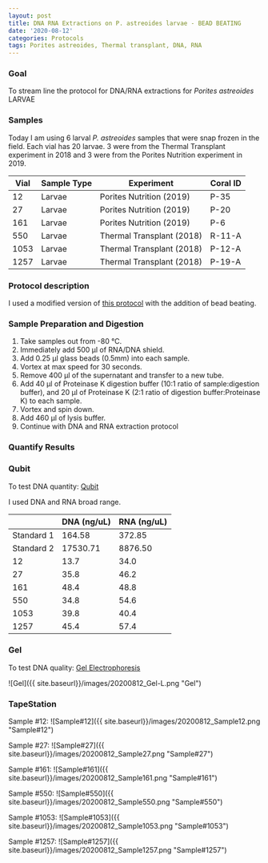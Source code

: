 ```yaml
---
layout: post
title: DNA RNA Extractions on P. astreoides larvae - BEAD BEATING
date: '2020-08-12'
categories: Protocols
tags: Porites astreoides, Thermal transplant, DNA, RNA
---
```



### Goal
To stream line the protocol for DNA/RNA extractions for *Porites astreoides* LARVAE

### Samples

Today I am using 6 larval *P. astreoides* samples that were snap frozen in the field. Each vial has 20 larvae. 3 were from the Thermal Transplant experiment in 2018 and 3 were from the Porites Nutrition experiment in 2019.

| Vial 	| Sample Type 	| Experiment                	| Coral ID 	|
|------	|-------------	|---------------------------	|----------	|
| 12   	| Larvae      	| Porites Nutrition (2019)  	| P-35     	|
| 27   	| Larvae      	| Porites Nutrition (2019)  	| P-20     	|
| 161  	| Larvae      	| Porites Nutrition (2019)  	| P-6      	|
| 550  	| Larvae      	| Thermal Transplant (2018) 	| R-11-A   	|
| 1053 	| Larvae      	| Thermal Transplant (2018) 	| P-12-A   	|
| 1257 	| Larvae      	| Thermal Transplant (2018) 	| P-19-A   	|

### Protocol description
I used a modified version of [this protocol](https://kevinhwong1.github.io/KevinHWong_Notebook/DNA-RNA-extractions-Porites-Thermal-Transplant-Larvae-BATCH-1/) with the addition of bead beating.

### Sample Preparation and Digestion
1. Take samples out from -80 &deg;C.
2. Immediately add 500 μl of RNA/DNA shield.
3. Add 0.25 μl glass beads (0.5mm) into each sample.
4. Vortex at max speed for 30 seconds.
5. Remove 400 μl of the supernatant and transfer to a new tube.
6. Add 40 μl of Proteinase K digestion buffer (10:1 ratio of sample:digestion buffer), and 20 μl of Proteinase K (2:1 ratio of digestion buffer:Proteinase K) to each sample.
7. Vortex and spin down.
8. Add 460 μl of lysis buffer.
9. Continue with DNA and RNA extraction protocol

### Quantify Results

### Qubit
To test DNA quantity: [Qubit](https://github.com/emmastrand/EmmaStrand_Notebook/blob/master/_posts/2019-05-31-Qubit-Protocol.md)  

I used DNA and RNA broad range.

|            	| DNA (ng/uL) 	| RNA (ng/uL) 	|
|------------	|-------------	|-------------	|
| Standard 1 	| 164.58      	| 372.85      	|
| Standard 2 	| 17530.71    	| 8876.50     	|
| 12         	| 13.7        	| 34.0        	|
| 27         	| 35.8        	| 46.2        	|
| 161        	| 48.4        	| 48.8        	|
| 550        	| 34.8        	| 54.6        	|
| 1053       	| 39.8        	| 40.4        	|
| 1257       	| 45.4        	| 57.4        	|

### Gel

To test DNA quality: [Gel Electrophoresis](https://github.com/emmastrand/EmmaStrand_Notebook/blob/master/_posts/2019-07-16-Gel-Electrophoresis-Protocol.md)

![Gel]({{ site.baseurl}}/images/20200812_Gel-L.png "Gel")

### TapeStation

Sample #12:
![Sample#12]({{ site.baseurl}}/images/20200812_Sample12.png "Sample#12")

Sample #27:
![Sample#27]({{ site.baseurl}}/images/20200812_Sample27.png "Sample#27")

Sample #161:
![Sample#161]({{ site.baseurl}}/images/20200812_Sample161.png "Sample#161")

Sample #550:
![Sample#550]({{ site.baseurl}}/images/20200812_Sample550.png "Sample#550")

Sample #1053:
![Sample#1053]({{ site.baseurl}}/images/20200812_Sample1053.png "Sample#1053")

Sample #1257:
![Sample#1257]({{ site.baseurl}}/images/20200812_Sample1257.png "Sample#1257")
